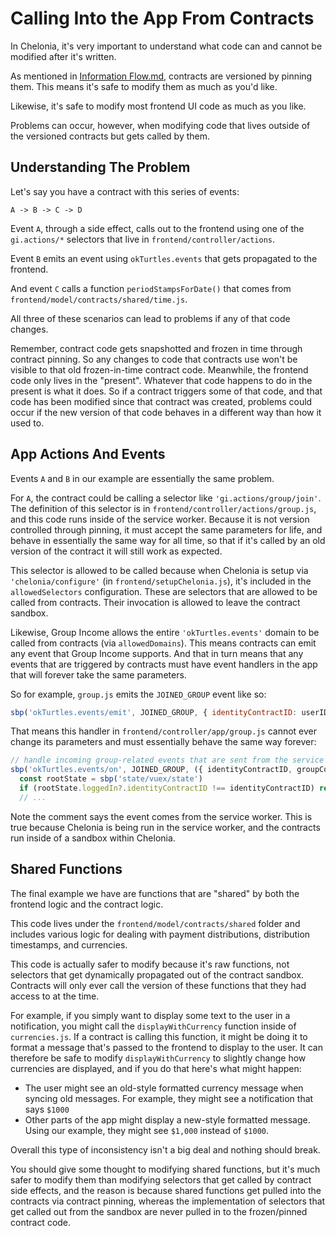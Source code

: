 # Calling Into the App From Contracts

In Chelonia, it's very important to understand what code can and cannot be modified after it's written.

As mentioned in [Information Flow.md](./Information-Flow.md), contracts are versioned by pinning them. This means it's safe to modify them as much as you'd like.

Likewise, it's safe to modify most frontend UI code as much as you like.

Problems can occur, however, when modifying code that lives outside of the versioned contracts but gets called by them.

## Understanding The Problem

Let's say you have a contract with this series of events:

```
A -> B -> C -> D
```

Event `A`, through a side effect, calls out to the frontend using one of the `gi.actions/*` selectors that live in `frontend/controller/actions`.

Event `B` emits an event using `okTurtles.events` that gets propagated to the frontend.

And event `C` calls a function `periodStampsForDate()` that comes from `frontend/model/contracts/shared/time.js`.

All three of these scenarios can lead to problems if any of that code changes.

Remember, contract code gets snapshotted and frozen in time through contract pinning. So any changes to code that contracts use won't be visible to that old frozen-in-time contract code. Meanwhile, the frontend code only lives in the "present". Whatever that code happens to do in the present is what it does. So if a contract triggers some of that code, and that code has been modified since that contract was created, problems could occur if the new version of that code behaves in a different way than how it used to.

## App Actions And Events

Events `A` and `B` in our example are essentially the same problem.

For `A`, the contract could be calling a selector like `'gi.actions/group/join'`. The definition of this selector is in `frontend/controller/actions/group.js`, and this code runs inside of the service worker. Because it is not version controlled through pinning, it must accept the same parameters for life, and behave in essentially the same way for all time, so that if it's called by an old version of the contract it will still work as expected.

This selector is allowed to be called because when Chelonia is setup via `'chelonia/configure'` (in `frontend/setupChelonia.js`), it's included in the `allowedSelectors` configuration. These are selectors that are allowed to be called from contracts. Their invocation is allowed to leave the contract sandbox.

Likewise, Group Income allows the entire `'okTurtles.events'` domain to be called from contracts (via `allowedDomains`). This means contracts can emit any event that Group Income supports. And that in turn means that any events that are triggered by contracts must have event handlers in the app that will forever take the same parameters.

So for example, `group.js` emits the `JOINED_GROUP` event like so:

```js
sbp('okTurtles.events/emit', JOINED_GROUP, { identityContractID: userID, groupContractID: contractID })
```

That means this handler in `frontend/controller/app/group.js` cannot ever change its parameters and must essentially behave the same way forever:

```js
// handle incoming group-related events that are sent from the service worker
sbp('okTurtles.events/on', JOINED_GROUP, ({ identityContractID, groupContractID }) => {
  const rootState = sbp('state/vuex/state')
  if (rootState.loggedIn?.identityContractID !== identityContractID) return
  // ...
```

Note the comment says the event comes from the service worker. This is true because Chelonia is being run in the service worker, and the contracts run inside of a sandbox within Chelonia.

## Shared Functions

The final example we have are functions that are "shared" by both the frontend logic and the contract logic.

This code lives under the `frontend/model/contracts/shared` folder and includes various logic for dealing with payment distributions, distribution timestamps, and currencies.

This code is actually safer to modify because it's raw functions, not selectors that get dynamically propagated out of the contract sandbox. Contracts will only ever call the version of these functions that they had access to at the time.

For example, if you simply want to display some text to the user in a notification, you might call the `displayWithCurrency` function inside of `currencies.js`. If a contract is calling this function, it might be doing it to format a message that's passed to the frontend to display to the user. It can therefore be safe to modify `displayWithCurrency` to slightly change how currencies are displayed, and if you do that here's what might happen:

- The user might see an old-style formatted currency message when syncing old messages. For example, they might see a notification that says `$1000`
- Other parts of the app might display a new-style formatted message. Using our example, they might see `$1,000` instead of `$1000`.

Overall this type of inconsistency isn't a big deal and nothing should break.

You should give some thought to modifying shared functions, but it's much safer to modify them than modifying selectors that get called by contract side effects, and the reason is because shared functions get pulled into the contracts via contract pinning, whereas the implementation of selectors that get called out from the sandbox are never pulled in to the frozen/pinned contract code.
